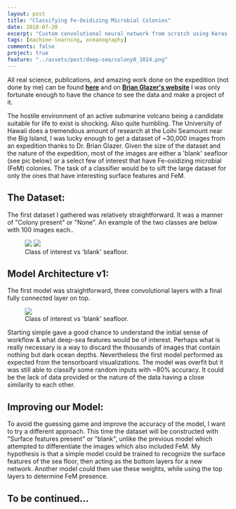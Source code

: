 ```yaml
---
layout: post
title: "Classifying Fe-Oxidizing Microbial Colonies"
date: 2018-07-20
excerpt: "Custom convolutional neural network from scratch using Keras."
tags: [machine-learning, oceanography]
comments: false
project: true
feature: "../assets/post/deep-sea/colony0_1024.png"
---
```


All real science, publications, and amazing work done on the expedition (not done by me) can be found <a href="https://earthref.org/FEMO/loihi.htm"><b>here</b></a> and on <a href="https://www.soest.hawaii.edu/oceanography/glazer/Brian_T._Glazer/Publications/Publications.html"><b>Brian Glazer's website</b></a>  I was only fortunate enough to have the chance to see the data and make a project of it. 


The hostile environment of an active submarine volcano being a candidate suitable for life to exist is shocking. Also quite humbling. The University of Hawaii does a tremendous amount of research at the Loihi Seamount near the Big Island, I was lucky enough to get a dataset of ~30,000 images from an expedition thanks to Dr. Brian Glazer. Given the size of the dataset and the nature of the expedition, most of the images are either a 'blank' seafloor (see pic below) or a select few of interest that have Fe-oxidizing microbial (FeM) colonies. The task of a classifier would be to sift the large dataset for only the ones that have interesting surface features and FeM.

## The Dataset:
The first dataset I gathered was relatively straightforward. It was a manner of "Colony present" or "None". An example of the two classes are below with 100 images each.. 

<figure class="half">
    <a href="../assets/post/deep-sea/colony0_1024.png"><img src="../assets/post/deep-sea/colony0_1024.png"></a>
    <a href="../assets/post/deep-sea/none0_1024.png"><img src="../assets/post/deep-sea/none8_1024.png"></a>
    <figcaption>Class of interest vs 'blank' seafloor.</figcaption>
</figure>

## Model Architecture v1:
The first model was straightforward, three convolutional layers with a final fully connected layer on top.  

<figure>
    <a href="../assets/post/deep-sea/network.png"><img src="../assets/post/deep-sea/architecture.png"></a>
    <figcaption>Class of interest vs 'blank' seafloor.</figcaption>
</figure>


Starting simple gave a good chance to understand the initial sense of workflow & what deep-sea features would be of interest. Perhaps what is really necessary is a way to discard the thousands of images that contain nothing but dark ocean depths. Nevertheless the first model performed as expected from the tensorboard visualizations. The model was overfit but it was still able to classify some random inputs with ~80% accuracy. It could be the lack of data provided or the nature of the data having a close similarity to each other.  

## Improving our Model:
To avoid the guessing game and improve the accuracy of the model, I want to try a different approach. This time the dataset will be constructed with "Surface features present" or "blank", unlike the previous model which attempted to differentiate the images which also included FeM. My hypothesis is that a simple model could be trained to recognize the surface features of the sea floor, then acting as the bottom layers for a new network. Another model could then use these weights, while using the top layers to determine FeM presence. 

## To be continued... 





